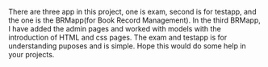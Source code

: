 There are three app in this project, one is exam, second is for testapp, and the one is the BRMapp(for Book Record Management).
In the third BRMapp, I have added the admin pages and worked with models with the introduction of HTML and css pages.
The exam and testapp is for understanding puposes and is simple.
Hope this would do some help in your projects.

